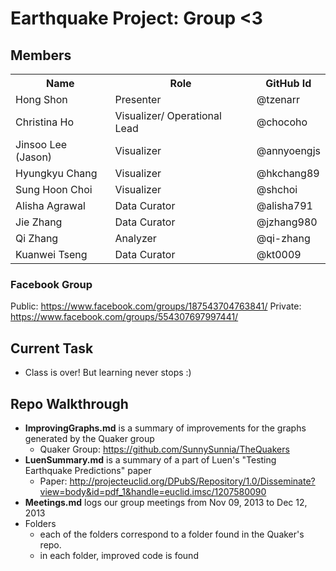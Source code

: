# Earthquake Project: Group <3

## Members

<table border="0">
<tr>
<th>Name</th>
<th>Role</th>
<th>GitHub Id</th>
</tr>
<tr>
<td>Hong Shon</td>
<td>Presenter</td>
<td>@tzenarr</td>
</tr>
<tr>
<td>Christina Ho</td>
<td>Visualizer/ Operational Lead</td>
<td>@chocoho</td>
</tr>
<tr>
<td>Jinsoo Lee (Jason)</td>
<td>Visualizer</td>
<td>@annyoengjs</td>
</tr>
<tr>
<td>Hyungkyu Chang</td>
<td>Visualizer</td>
<td>@hkchang89</td>
</tr>
<tr>
<td>Sung Hoon Choi</td>
<td>Visualizer</td>
<td>@shchoi</td>
</tr>
<tr>
<td>Alisha Agrawal</td>
<td>Data Curator</td>
<td>@alisha791</td>
<tr>
<td>Jie Zhang</td>
<td>Data Curator</td>
<td>@jzhang980</td>
<tr>
<td>Qi Zhang</td>
<td>Analyzer</td>
<td>@qi-zhang</td>
<tr>
<td>Kuanwei Tseng</td>
<td>Data Curator</td>
<td>@kt0009</td>
</table>


### Facebook Group
Public: https://www.facebook.com/groups/187543704763841/
Private: https://www.facebook.com/groups/554307697997441/

## Current Task
- Class is over! But learning never stops :)

## Repo Walkthrough
- **ImprovingGraphs.md** is a summary of improvements for the graphs generated by the Quaker group
  - Quaker Group: https://github.com/SunnySunnia/TheQuakers 
- **LuenSummary.md** is a summary of a part of Luen's "Testing Earthquake Predictions" paper
  - Paper: http://projecteuclid.org/DPubS/Repository/1.0/Disseminate?view=body&id=pdf_1&handle=euclid.imsc/1207580090
- **Meetings.md** logs our group meetings from Nov 09, 2013 to Dec 12, 2013
- Folders
  - each of the folders correspond to a folder found in the Quaker's repo. 
  - in each folder, improved code is found
